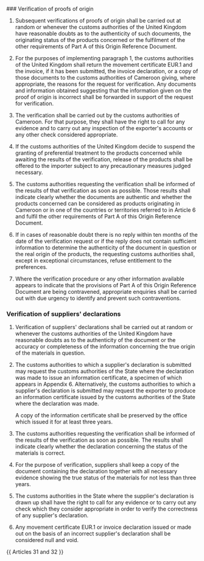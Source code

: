 ### Verification of proofs of origin

1.	Subsequent verifications of proofs of origin shall be carried out at random or whenever the customs authorities of the United Kingdom have reasonable doubts as to the authenticity of such documents, the originating status of the products concerned or the fulfilment of the other requirements of Part A of this Origin Reference Document.

2.	For the purposes of implementing paragraph 1, the customs authorities of the United Kingdom shall return the movement certificate EUR.1 and the invoice, if it has been submitted, the invoice declaration, or a copy of those documents to the customs authorities of Cameroon giving, where appropriate, the reasons for the request for verification. Any documents and information obtained suggesting that the information given on the proof of origin is incorrect shall be forwarded in support of the request for verification.

3.	The verification shall be carried out by the customs authorities of Cameroon. For that purpose, they shall have the right to call for any evidence and to carry out any inspection of the exporter's accounts or any other check considered appropriate.

4.	If the customs authorities of the United Kingdom decide to suspend the granting of preferential treatment to the products concerned while awaiting the results of the verification, release of the products shall be offered to the importer subject to any precautionary measures judged necessary.

5.	The customs authorities requesting the verification shall be informed of the results of that verification as soon as possible. Those results shall indicate clearly whether the documents are authentic and whether the products concerned can be considered as products originating in Cameroon or in one of the countries or territories referred to in Article 6 and fulfil the other requirements of Part A of this Origin Reference Document.

6.	If in cases of reasonable doubt there is no reply within ten months of the date of the verification request or if the reply does not contain sufficient information to determine the authenticity of the document in question or the real origin of the products, the requesting customs authorities shall, except in exceptional circumstances, refuse entitlement to the preferences.

7.	Where the verification procedure or any other information available appears to indicate that the provisions of Part A of this Origin Reference Document are being contravened, appropriate enquiries shall be carried out with due urgency to identify and prevent such contraventions.

### Verification of suppliers' declarations

1.	Verification of suppliers' declarations shall be carried out at random or whenever the customs authorities of the United Kingdom have reasonable doubts as to the authenticity of the document or the accuracy or completeness of the information concerning the true origin of the materials in question.

2.	The customs authorities to which a supplier's declaration is submitted may request the customs authorities of the State where the declaration was made to issue an information certificate, a specimen of which appears in Appendix 6. Alternatively, the customs authorities to which a supplier's declaration is submitted may request the exporter to produce an information certificate issued by the customs authorities of the State where the declaration was made.

    A copy of the information certificate shall be preserved by the office which issued it for at least three years.

3.	The customs authorities requesting the verification shall be informed of the results of the verification as soon as possible. The results shall indicate clearly whether the declaration concerning the status of the materials is correct.

4.	For the purpose of verification, suppliers shall keep a copy of the document containing the declaration together with all necessary evidence showing the true status of the materials for not less than three years.

5.	The customs authorities in the State where the supplier's declaration is drawn up shall have the right to call for any evidence or to carry out any check which they consider appropriate in order to verify the correctness of any supplier's declaration.

6.	Any movement certificate EUR.1 or invoice declaration issued or made out on the basis of an incorrect supplier's declaration shall be considered null and void.

{{ Articles 31 and 32 }}
